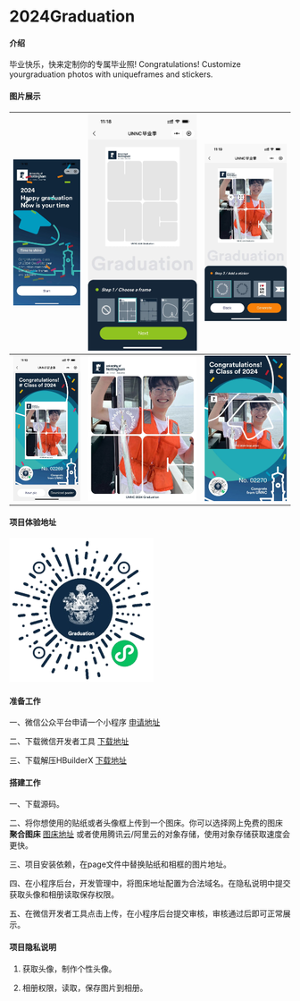 # 2024Graduation

#### 介绍
毕业快乐，快来定制你的专属毕业照!
Congratulations! Customize yourgraduation photos with uniqueframes and stickers.



#### 图片展示

|  ![首页](static/show1.jpg)  | ![选择相框](static/show2.jpg)  | ![选择贴纸](static/show3.jpg)  |
|---|---|---|
|  ![生成海报](static/show4.jpg) | ![保存图片](static/show5.jpg)  |  ![保存海报](static/show6.jpg) |


#### 项目体验地址

![微信小程序二维码](static/QRcode.png)

#### 准备工作

一、微信公众平台申请一个小程序 [申请地址](https://mp.weixin.qq.com/)

二、下载微信开发者工具 [下载地址](https://developers.weixin..com/miniprogram/dev/devtools/download.html)

三、下载解压HBuilderX [下载地址](https://www.dcloud.io/hbuilderx.html)

#### 搭建工作

一、下载源码。

二、将你想使用的贴纸或者头像框上传到一个图床。你可以选择网上免费的图床  **聚合图床**  [图床地址](https://www.superbed.cn/signin)  或者使用腾讯云/阿里云的对象存储，使用对象存储获取速度会更快。

三、项目安装依赖，在page文件中替换贴纸和相框的图片地址。

四、在小程序后台，开发管理中，将图床地址配置为合法域名。在隐私说明中提交获取头像和相册读取保存权限。

五、在微信开发者工具点击上传，在小程序后台提交审核，审核通过后即可正常展示。

#### 项目隐私说明

1. 获取头像，制作个性头像。

2. 相册权限，读取，保存图片到相册。